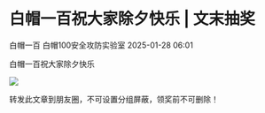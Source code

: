 #  白帽一百祝大家除夕快乐 | 文末抽奖   
白帽一百  白帽100安全攻防实验室   2025-01-28 06:01  
  
白帽一百祝大家除夕快乐  
  
![](https://mmbiz.qpic.cn/mmbiz_png/aFJv52grsibvQPqTo4E9zDl8XTBEzlCk7VH9HqNNI85bnTtzLyFpCnNaO4EubTFiaY8w7UYrPckqia30oBnibT4hyg/640?wx_fmt=png&from=appmsg "")  
  
  
  
转发此文章到朋友圈，不可设置分组屏蔽，领奖前不可删除！  
  
  
  
  
  
